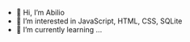 - 👋 Hi, I’m Abilio
- 👀 I’m interested in JavaScript, HTML, CSS, SQLite
- 🌱 I’m currently learning ...

<!---
abiliobr/abiliobr is a ✨ special ✨ repository because its `README.md` (this file) appears on your GitHub profile.
You can click the Preview link to take a look at your changes.
--->
